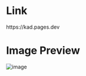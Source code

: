 <h1>Link</h1>
https://kad.pages.dev

<h1>Image Preview</h1>

![image](https://github.com/user-attachments/assets/280f4aca-02c0-4368-9f66-b91795696e12)

